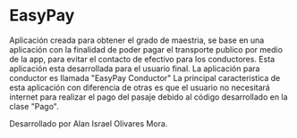 # EasyPay
Aplicación creada para obtener el grado de maestria, se base en una aplicación con la finalidad de poder pagar el transporte publico por medio de la app, para evitar el contacto de efectivo para los conductores.
Esta aplicación esta desarrollada para el usuario final. La aplicación para conductor es llamada "EasyPay Conductor"
La principal caracteristica de esta aplicación con diferencia de otras es que el usuario no necesitará internet para realizar el pago del pasaje debido al código desarrollado en la clase "Pago".

Desarrollado por Alan Israel Olivares Mora.
